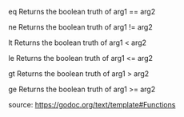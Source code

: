 eq
Returns the boolean truth of arg1 == arg2

ne
Returns the boolean truth of arg1 != arg2

lt
Returns the boolean truth of arg1 < arg2

le
Returns the boolean truth of arg1 <= arg2

gt
Returns the boolean truth of arg1 > arg2

ge
Returns the boolean truth of arg1 >= arg2


source:
https://godoc.org/text/template#Functions

